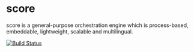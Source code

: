 score 
=====

score is a general-purpose orchestration engine which is process-based, embeddable, lightweight, scalable and multilingual.

[![Build Status](https://travis-ci.org/openscore/score.svg?branch=master)](https://travis-ci.org/openscore/score)
